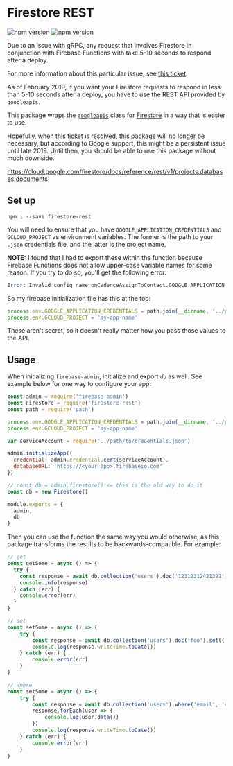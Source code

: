 # Firestore REST

[![npm version](https://img.shields.io/npm/dt/firestore-rest.svg?style=flat-square)](https://img.shields.io/npm/dt/firestore-rest.svg)
[![npm version](https://img.shields.io/npm/v/firestore-rest.svg?style=flat-square)](https://www.npmjs.com/package/firestore-rest)

Due to an issue with gRPC, any request that involves Firestore in conjunction with Firebase Functions with take 5-10 seconds to respond after a deploy.

For more information about this particular issue, see [this ticket](https://github.com/googleapis/nodejs-firestore/issues/528).

As of February 2019, if you want your Firestore requests to respond in less than 5-10 seconds after a deploy, you have to use the REST API provided by `googleapis`.

This package wraps the [`googleapis`](https://github.com/googleapis/google-api-nodejs-client/) class for [Firestore](https://apis-nodejs.firebaseapp.com/firestore/classes/Firestore.html) in a way that is easier to use.

Hopefully, when [this ticket](https://github.com/googleapis/gax-nodejs/issues/401) is resolved, this package will no longer be necessary, but according to Google support, this might be a persistent issue until late 2019. Until then, you should be able to use this package without much downside.

https://cloud.google.com/firestore/docs/reference/rest/v1/projects.databases.documents

## Set up

```
npm i --save firestore-rest
```

You will need to ensure that you have `GOOGLE_APPLICATION_CREDENTIALS` and `GCLOUD_PROJECT` as environment variables. The former is the path to your `.json` credentials file, and the latter is the project name.

**NOTE:** I found that I had to export these within the function because Firebase Functions does not allow upper-case variable names for some reason. If you try to do so, you'll get the following error:

```s
Error: Invalid config name onCadenceAssignToContact.GOOGLE_APPLICATION_CREDENTIALS, cannot use upper case.
```

So my firebase initialization file has this at the top:

```js
process.env.GOOGLE_APPLICATION_CREDENTIALS = path.join(__dirname, '../path/to/credentials.json')
process.env.GCLOUD_PROJECT = 'my-app-name'
```

These aren't secret, so it doesn't really matter how you pass those values to the API.

## Usage

When initializing `firebase-admin`, initialize and export `db` as well. See example below for one way to configure your app:

```js
const admin = require('firebase-admin')
const Firestore = require('firestore-rest')
const path = require('path')

process.env.GOOGLE_APPLICATION_CREDENTIALS = path.join(__dirname, '../path/to/credentials.json')
process.env.GCLOUD_PROJECT = 'my-app-name'

var serviceAccount = require('../path/to/credentials.json')

admin.initializeApp({
  credential: admin.credential.cert(serviceAccount),
  databaseURL: 'https://<your app>.firebaseio.com'
})

// const db = admin.firestore() <= this is the old way to do it
const db = new Firestore()

module.exports = {
  admin,
  db
}
```

Then you can use the function the same way you would otherwise, as this package transforms the results to be backwards-compatible. For example:

```js
// get
const getSome = async () => {
  try {
    const response = await db.collection('users').doc('12312312421321').get()
    console.info(response)
  } catch (err) {
    console.error(err)
  }
}

// set
const setSome = async () => {
    try {
        const response = await db.collection('users').doc('foo').set({ email: 'user@example.com' })
        console.log(response.writeTime.toDate())
    } catch (err) {
        console.error(err)
    }
}

// where
const setSome = async () => {
    try {
        const response = await db.collection('users').where('email', '==', 'user@example.com').where('name', '>=', 'foo').get()
        response.forEach(user => {
            console.log(user.data())
        })
        console.log(response.writeTime.toDate())
    } catch (err) {
        console.error(err)
    }
}
```
